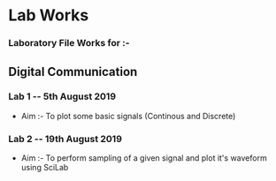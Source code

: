# Lab Works

### Laboratory File Works for :-
## Digital Communication

 ### Lab 1 -- 5th August 2019
 - Aim :- To plot some basic signals (Continous and Discrete)
 
 ### Lab 2 -- 19th August 2019
 - Aim :- To perform sampling of a given signal and plot it's waveform using SciLab


